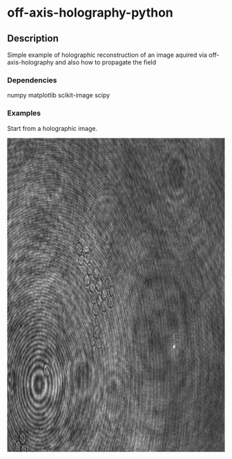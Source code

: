 # off-axis-holography-python

## Description

Simple example of holographic reconstruction of an image aquired via off-axis-holography and also how to propagate the field


### Dependencies
numpy
matplotlib
scikit-image
scipy


### Examples

Start from a holographic image.

<img src="samplefolder/PS_beads_1_1_1.png" width="965" height="725">
